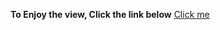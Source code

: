 **To Enjoy the view, Click the link below**
[Click me](https://surya-annadurai-10.github.io/Weekly_test2_HTML/)
